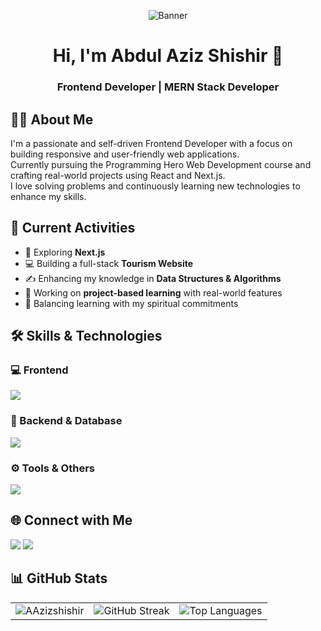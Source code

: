 <!-- Banner Image -->
<p align="center">
  <img src="https://i.ibb.co.com/YBGH7W26/Banner.png" alt="Banner" />
</p>

<!-- Name & Designation -->
<h1 align="center">Hi, I'm Abdul Aziz Shishir 👋</h1>
<h3 align="center">Frontend Developer | MERN Stack Developer</h3>

<!-- About Me -->
## 🙋‍♂️ About Me

I'm a passionate and self-driven Frontend Developer with a focus on building responsive and user-friendly web applications.  
Currently pursuing the Programming Hero Web Development course and crafting real-world projects using React and Next.js.  
I love solving problems and continuously learning new technologies to enhance my skills.

<!-- Current Activities -->
## 🚀 Current Activities

- 🌱 Exploring **Next.js**
- 💻 Building a full-stack **Tourism Website**
- ✍️ Enhancing my knowledge in **Data Structures & Algorithms**
- 🧪 Working on **project-based learning** with real-world features
- 🛐 Balancing learning with my spiritual commitments

<!-- Skills Section -->
## 🛠️ Skills & Technologies

### 💻 Frontend
<p>
  <img src="https://skillicons.dev/icons?i=html,css,js,react,tailwind,nextjs" />
</p>

### 🔧 Backend & Database
<p>
  <img src="https://skillicons.dev/icons?i=nodejs,express,mongodb,firebase" />
</p>

### ⚙️ Tools & Others
<p>
  <img src="https://skillicons.dev/icons?i=git,github,vscode,vercel,figma,postman" />
</p>

<!-- Social Links -->
## 🌐 Connect with Me

<p>
  <a href="https://github.com/AAzizshishir" target="_blank"><img src="https://img.shields.io/badge/GitHub-100000?style=for-the-badge&logo=github&logoColor=white"/></a>
  <a href="https://www.linkedin.com/in/aashishir/" target="_blank"><img src="https://img.shields.io/badge/LinkedIn-0077B5?style=for-the-badge&logo=linkedin&logoColor=white"/></a>
</p>

<!-- GitHub Stats -->
## 📊 GitHub Stats

<div align="center">
<table>
  <tr>
    <td>
      <img src="https://github-readme-stats.vercel.app/api?username=AAzizshishir&show_icons=true&theme=tokyonight" alt="AAzizshishir" />
    </td>
    <td>
      <img src="https://github-readme-streak-stats-1-beta.vercel.app?user=AAzizShishir" alt="GitHub Streak" />
    </td>
    <td>
      <img src="https://github-readme-stats.vercel.app/api/top-langs/?username=AAzizshishir&layout=compact&theme=tokyonight" alt="Top Languages" />
    </td>
  </tr>
</table>
</div>
